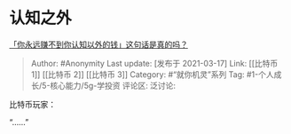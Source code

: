 # 认知之外
[「你永远赚不到你认知以外的钱」这句话是真的吗？](https://www.zhihu.com/question/444218782/answer/1783979493)

> Author: #Anonymity
> Last update: [发布于 2021-03-17]
> Link: [[比特币 1]] [[比特币 2]] [[比特币 3]]
> Category: #“就你机灵”系列
> Tag: #1-个人成长/5-核心能力/5g-学投资
> 评论区:
> 泛讨论:

比特币玩家：

“……”
